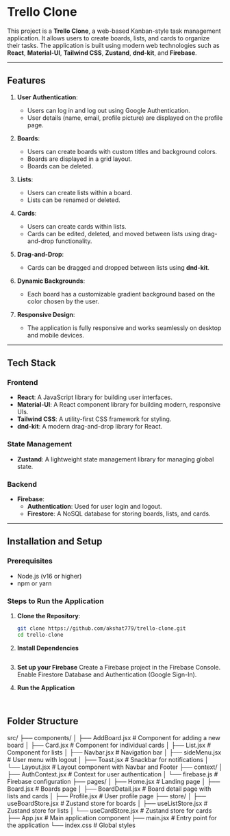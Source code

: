 # Trello Clone

This project is a **Trello Clone**, a web-based Kanban-style task management application. It allows users to create boards, lists, and cards to organize their tasks. The application is built using modern web technologies such as **React**, **Material-UI**, **Tailwind CSS**, **Zustand**, **dnd-kit**, and **Firebase**.

---

## Features

1. **User Authentication**:
   - Users can log in and log out using Google Authentication.
   - User details (name, email, profile picture) are displayed on the profile page.

2. **Boards**:
   - Users can create boards with custom titles and background colors.
   - Boards are displayed in a grid layout.
   - Boards can be deleted.

3. **Lists**:
   - Users can create lists within a board.
   - Lists can be renamed or deleted.

4. **Cards**:
   - Users can create cards within lists.
   - Cards can be edited, deleted, and moved between lists using drag-and-drop functionality.

5. **Drag-and-Drop**:
   - Cards can be dragged and dropped between lists using **dnd-kit**.

6. **Dynamic Backgrounds**:
   - Each board has a customizable gradient background based on the color chosen by the user.

7. **Responsive Design**:
   - The application is fully responsive and works seamlessly on desktop and mobile devices.

---

## Tech Stack

### Frontend
- **React**: A JavaScript library for building user interfaces.
- **Material-UI**: A React component library for building modern, responsive UIs.
- **Tailwind CSS**: A utility-first CSS framework for styling.
- **dnd-kit**: A modern drag-and-drop library for React.

### State Management
- **Zustand**: A lightweight state management library for managing global state.

### Backend
- **Firebase**:
  - **Authentication**: Used for user login and logout.
  - **Firestore**: A NoSQL database for storing boards, lists, and cards.

---

## Installation and Setup

### Prerequisites
- Node.js (v16 or higher)
- npm or yarn

### Steps to Run the Application

1. **Clone the Repository**:
   ```bash
   git clone https://github.com/akshat779/trello-clone.git
   cd trello-clone

2. **Install Dependencies**
    ```npm install

3. **Set up your Firebase**
    Create a Firebase project in the Firebase Console.
    Enable Firestore Database and Authentication (Google Sign-In).


4. **Run the Application**
    ```npm run dev


## Folder Structure
src/
├── components/
│   ├── AddBoard.jsx        # Component for adding a new board
│   ├── Card.jsx            # Component for individual cards
│   ├── List.jsx            # Component for lists
│   ├── Navbar.jsx          # Navigation bar
│   ├── sideMenu.jsx        # User menu with logout
│   ├── Toast.jsx           # Snackbar for notifications
│   └── Layout.jsx          # Layout component with Navbar and Footer
├── context/
│   ├── AuthContext.jsx     # Context for user authentication
│   └── firebase.js         # Firebase configuration
├── pages/
│   ├── Home.jsx            # Landing page
│   ├── Board.jsx           # Boards page
│   ├── BoardDetail.jsx     # Board detail page with lists and cards
│   ├── Profile.jsx         # User profile page
├── store/
│   ├── useBoardStore.jsx   # Zustand store for boards
│   ├── useListStore.jsx    # Zustand store for lists
│   └── useCardStore.jsx    # Zustand store for cards
├── App.jsx                 # Main application component
├── main.jsx                # Entry point for the application
└── index.css               # Global styles